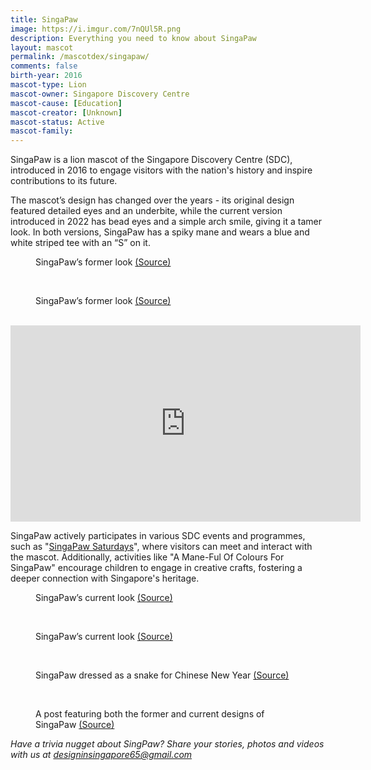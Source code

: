 ```yaml
---
title: SingaPaw
image: https://i.imgur.com/7nQUl5R.png
description: Everything you need to know about SingaPaw
layout: mascot
permalink: /mascotdex/singapaw/
comments: false
birth-year: 2016
mascot-type: Lion
mascot-owner: Singapore Discovery Centre
mascot-cause: [Education]
mascot-creator: [Unknown]
mascot-status: Active
mascot-family: 
---
```


SingaPaw is a lion mascot of the Singapore Discovery Centre (SDC), introduced in 2016 to engage visitors with the nation's history and inspire contributions to its future. 

The mascot’s design has changed over the years - its original design featured detailed eyes and an underbite, while the current version introduced in 2022 has bead eyes and a simple arch smile, giving it a tamer look. In both versions, SingaPaw has a spiky mane and wears a blue and white striped tee with an “S” on it. 

<figure>
<img src="https://i.imgur.com/n8NOLwU.jpg" alt="">
<figcaption>SingaPaw’s former look <a href="https://www.defencecollectivesg.com/keeping-singapore-safe/" target="_blank">(Source)</a></figcaption>
</figure>
<br>
<figure>
<img src="https://i.imgur.com/e4goy4m.png" alt="">
<figcaption>SingaPaw’s former look <a href="https://www.facebook.com/photo?fbid=3431168630285794&set=a.110790445656979" target="_blank">(Source)</a></figcaption>
</figure>
<br>
<div class="video-responsive"> 
<iframe src="https://www.facebook.com/plugins/video.php?height=314&href=https%3A%2F%2Fwww.facebook.com%2Fsingaporediscoverycentre%2Fvideos%2F289667458798687%2F&show_text=false&width=560&t=0" width="560" height="314" style="border:none;overflow:hidden" scrolling="no" frameborder="0" allowfullscreen="true" allow="autoplay; clipboard-write; encrypted-media; picture-in-picture; web-share" allowFullScreen="true"></iframe>
</div>

SingaPaw actively participates in various SDC events and programmes, such as "<a href="https://www.defencecollectivesg.com/singapaw-saturdays/" target="_blank">SingaPaw Saturdays</a>", where visitors can meet and interact with the mascot. Additionally, activities like "A Mane-Ful Of Colours For SingaPaw" encourage children to engage in creative crafts, fostering a deeper connection with Singapore's heritage. 

<figure>
<img src="https://i.imgur.com/GXFlK0h.jpg" alt="">
<figcaption>SingaPaw’s current look <a href="https://www.defencecollectivesg.com/singapaw-saturdays/" target="_blank">(Source)</a></figcaption>
</figure>
<br>
<figure>
<img src="https://i.imgur.com/8OqIy60.jpg" alt="">
<figcaption>SingaPaw’s current look <a href="https://www.instagram.com/singaporediscoverycentre/p/Cubqff7u-GB/?img_index=1" target="_blank">(Source)</a></figcaption>
</figure>
<br>
<figure>
<img src="https://i.imgur.com/2E8pPlr.jpg" alt="">
<figcaption>SingaPaw dressed as a snake for Chinese New Year <a href="https://www.facebook.com/singaporediscoverycentre/posts/pfbid02DZ4mYXS774WE6iUNLNGjh3Py19HTfhYroiQ7ffwN1FozoP2dQdz6G2dRXtrpTvA2l" target="_blank">(Source)</a></figcaption>
</figure>
<br>
<figure>
<img src="https://i.imgur.com/b7bQO0A.png" alt="">
<figcaption>A post featuring both the former and current designs of SingaPaw <a href="https://www.facebook.com/singaporediscoverycentre/posts/pfbid02BKS4iivXHpMvBXGuTsQpu85rYAAHBURGmn7qh3ssTyCL6Hz3gWxsQrDQx368MRJ1l" target="_blank">(Source)</a></figcaption>
</figure>

<i>Have a trivia nugget about SingPaw? Share your stories, photos and videos with us at designinsingapore65@gmail.com</i>
